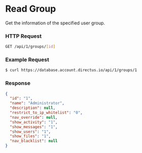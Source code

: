 # Read Group

Get the information of the specified user group.

### HTTP Request

```bash
GET /api/1/groups/[id]
```

### Example Request

```bash
$ curl https://database.account.directus.io/api/1/groups/1
```

### Response
```json
{
  "id": "1",
  "name": "Administrator",
  "description": null,
  "restrict_to_ip_whitelist": "0",
  "nav_override": null,
  "show_activity": "1",
  "show_messages": "1",
  "show_users": "1",
  "show_files": "1",
  "nav_blacklist": null
}
```